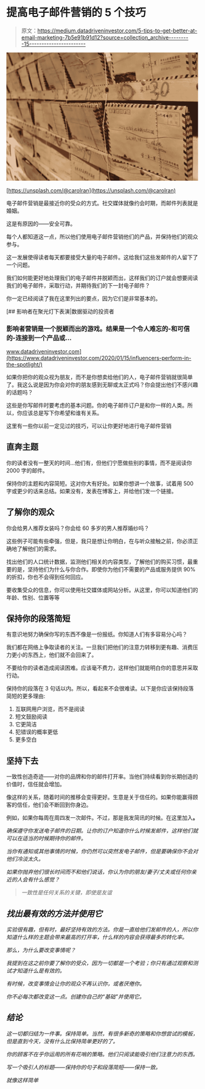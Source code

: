 # 提高电子邮件营销的 5 个技巧

> 原文：<https://medium.datadriveninvestor.com/5-tips-to-get-better-at-email-marketing-7b5e91b91d12?source=collection_archive---------15----------------------->

![](img/647b20affdc4a444eeb0be8618715cb8.png)

[https://unsplash.com/@carolran](https://unsplash.com/@carolran)

电子邮件营销是最接近你的受众的方式。社交媒体就像约会时期，而邮件列表就是婚姻。

这是有原因的——安全可靠。

每个人都知道这一点，所以他们使用电子邮件营销他们的产品，并保持他们的观众参与。

这一发展使得读者每天都要接受大量的电子邮件。这给我们这些发邮件的人留下了一个问题。

我们如何能更好地处理我们的电子邮件并脱颖而出，这样我们的订户就会想要阅读我们的电子邮件，采取行动，并期待我们的下一封电子邮件？

你一定已经阅读了我在这里列出的要点，因为它们是非常基本的。

[](https://www.datadriveninvestor.com/2020/01/15/influencers-perform-in-the-spotlight/) [## 影响者在聚光灯下表演|数据驱动的投资者

### 影响者营销是一个脱颖而出的游戏。结果是一个令人难忘的-和可信的-连接到一个产品或…

www.datadriveninvestor.com](https://www.datadriveninvestor.com/2020/01/15/influencers-perform-in-the-spotlight/) 

如果你把你的观众视为朋友，而不是你想卖给他们的人，电子邮件营销就很简单了。我这么说是因为你会对你的朋友感到无聊或太正式吗？你会提出他们不感兴趣的话题吗？

这些是你写邮件时要考虑的基本问题。你的电子邮件订户是和你一样的人类。所以，你应该总是写下你希望和谁有关系。

这里有一些你以前一定见过的技巧，可以让你更好地进行电子邮件营销

## 直奔主题

你的读者没有一整天的时间…他们有，但他们宁愿做些别的事情，而不是阅读你 2000 字的邮件。

保持你的主题和内容简短。这对你大有好处。如果你想讲一个故事，试着用 500 字或更少的话来总结。如果没有，发表在博客上，并给他们发一个链接。

## 了解你的观众

你会给男人推荐女装吗？你会给 60 多岁的男人推荐婚纱吗？

这些例子可能有些牵强，但是，我只是想让你明白，在与听众接触之前，你必须正确地了解他们的需求。

找出他们的人口统计数据，监测他们相关的内容类型，了解他们的购买习惯，最重要的是，坚持他们为什么与你合作。即使你为他们不需要的产品或服务提供 90%的折扣，你也不会得到任何回应。

要收集受众的信息，你可以使用社交媒体或网站分析。从这里，你可以知道他们的年龄、性别、位置等等

## 保持你的段落简短

有意识地努力确保你写的东西不像是一份报纸。你知道人们有多容易分心吗？

我们都在网络上争取读者的关注。一旦我们把他们的注意力转移到更有趣、消费压力更小的东西上，他们就不会回来了。

不要给你的读者造成阅读困难。应该毫不费力，这样他们就能明白你的意思并采取行动。

保持你的段落在 3 句话以内。所以，看起来不会很难读。以下是你应该保持段落简短的更多理由:

1.  互联网用户浏览，而不是阅读
2.  短文鼓励阅读
3.  它更简洁
4.  犯错误的概率更低
5.  更多空白

## 坚持下去

一致性创造奇迹——对你的品牌和你的邮件打开率。当他们持续看到你长期创造的价值时，信任就会增加。

像这样的关系，随着时间的推移会变得更好。生意是关于信任的。如果你能赢得顾客的信任，他们会不断回到你身边。

例如，如果你每周在周四发一次邮件。不过，那是我发简讯的时候。在这里加入[](https://mailchi.mp/91ab170a8236/tochukwu)**。**

*确保遵守你发送电子邮件的日期。让你的订户知道你什么时候发邮件，这样他们就可以在适当的时候期待你的邮件。*

*当你有通知或其他事情的时候，你仍然可以突然发电子邮件，但是要确保你不会对他们冷淡太久。*

*如果你抛弃他们很长时间而不和他们说话，你认为你的朋友/妻子/丈夫或任何你亲近的人会有什么感觉？*

> *一致性是任何关系的关键，即使是友谊*

## *找出最有效的方法并使用它*

*实验很有趣，但有时，最好坚持有效的方法。你是一直给他们发邮件的人，所以你知道什么样的主题会带来最高的打开率，什么样的内容会获得最多的转化率。*

*那么，为什么要改变事情呢？*

*我提到在这之前你要了解你的受众，因为一切都是一个考验；你只有通过观察和测试才知道什么是有效的。*

*有时候，改变事情会让你的观众不再认识你，或者厌倦你。*

*你不必每次都改变这一点。创建你自己的“基础”并使用它。*

## *结论*

*这一切都归结为一件事。保持简单。当然，有很多新奇的策略和你想尝试的模板，但是直到今天，没有什么比保持简单更好的了。*

*你的顾客不在乎你运用的所有花哨的策略。他们只阅读能吸引他们注意力的东西。*

*写一个吸引人的标题——保持你的句子和段落简短——保持一致。*

*就像这样简单*